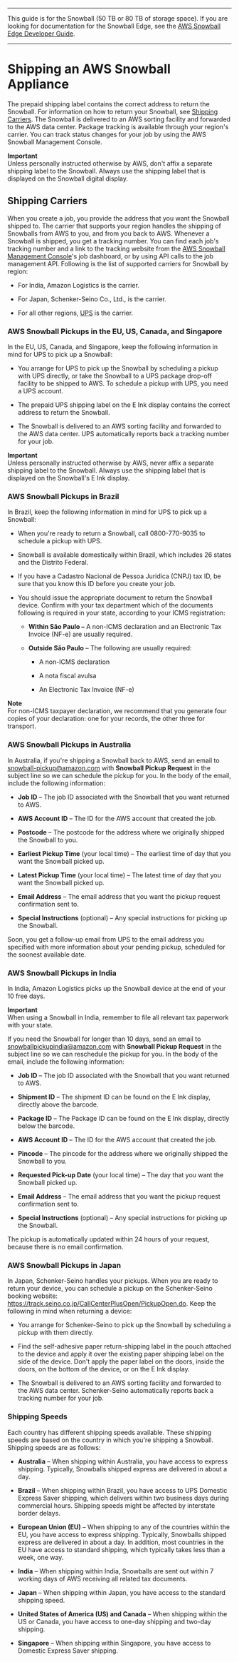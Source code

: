 --------

This guide is for the Snowball \(50 TB or 80 TB of storage space\)\. If you are looking for documentation for the Snowball Edge, see the [AWS Snowball Edge Developer Guide](http://docs.aws.amazon.com/snowball/latest/developer-guide/whatisedge.html)\.

--------

# Shipping an AWS Snowball Appliance<a name="mailing-storage"></a>

The prepaid shipping label contains the correct address to return the Snowball\. For information on how to return your Snowball, see [Shipping Carriers](#carriers)\. The Snowball is delivered to an AWS sorting facility and forwarded to the AWS data center\. Package tracking is available through your region's carrier\. You can track status changes for your job by using the AWS Snowball Management Console\.

**Important**  
Unless personally instructed otherwise by AWS, don't affix a separate shipping label to the Snowball\. Always use the shipping label that is displayed on the Snowball digital display\.

## Shipping Carriers<a name="carriers"></a>

When you create a job, you provide the address that you want the Snowball shipped to\. The carrier that supports your region handles the shipping of Snowballs from AWS to you, and from you back to AWS\. Whenever a Snowball is shipped, you get a tracking number\. You can find each job's tracking number and a link to the tracking website from the [AWS Snowball Management Console](https://console.aws.amazon.com/importexport/home?region=us-west-2)'s job dashboard, or by using API calls to the job management API\. Following is the list of supported carriers for Snowball by region:

+ For India, Amazon Logistics is the carrier\.

+ For Japan, Schenker\-Seino Co\., Ltd\., is the carrier\.

+ For all other regions, [UPS](https://www.ups.com/) is the carrier\.

### AWS Snowball Pickups in the EU, US, Canada, and Singapore<a name="standard-pickup"></a>

In the EU, US, Canada, and Singapore, keep the following information in mind for UPS to pick up a Snowball:

+ You arrange for UPS to pick up the Snowball by scheduling a pickup with UPS directly, or take the Snowball to a UPS package drop\-off facility to be shipped to AWS\. To schedule a pickup with UPS, you need a UPS account\.

+ The prepaid UPS shipping label on the E Ink display contains the correct address to return the Snowball\.

+ The Snowball is delivered to an AWS sorting facility and forwarded to the AWS data center\. UPS automatically reports back a tracking number for your job\.

**Important**  
Unless personally instructed otherwise by AWS, never affix a separate shipping label to the Snowball\. Always use the shipping label that is displayed on the Snowball's E Ink display\.

### AWS Snowball Pickups in Brazil<a name="Brazil-pickup"></a>

In Brazil, keep the following information in mind for UPS to pick up a Snowball:

+ When you're ready to return a Snowball, call 0800\-770\-9035 to schedule a pickup with UPS\.

+ Snowball is available domestically within Brazil, which includes 26 states and the Distrito Federal\.

+ If you have a Cadastro Nacional de Pessoa Juridica \(CNPJ\) tax ID, be sure that you know this ID before you create your job\.

+ You should issue the appropriate document to return the Snowball device\. Confirm with your tax department which of the documents following is required in your state, according to your ICMS registration:

  + **Within São Paulo –** A non\-ICMS declaration and an Electronic Tax Invoice \(NF\-e\) are usually required\.

  + **Outside São Paulo** – The following are usually required:

    + A non\-ICMS declaration

    + A nota fiscal avulsa

    + An Electronic Tax Invoice \(NF\-e\)

**Note**  
For non\-ICMS taxpayer declaration, we recommend that you generate four copies of your declaration: one for your records, the other three for transport\.

### AWS Snowball Pickups in Australia<a name="Australia-pickup"></a>

In Australia, if you're shipping a Snowball back to AWS, send an email to [snowball\-pickup@amazon\.com](mailto:snowball-pickup@amazon.com) with **Snowball Pickup Request** in the subject line so we can schedule the pickup for you\. In the body of the email, include the following information:

+ **Job ID** – The job ID associated with the Snowball that you want returned to AWS\.

+ **AWS Account ID** – The ID for the AWS account that created the job\.

+ **Postcode** – The postcode for the address where we originally shipped the Snowball to you\.

+ **Earliest Pickup Time** \(your local time\) – The earliest time of day that you want the Snowball picked up\.

+ **Latest Pickup Time** \(your local time\) – The latest time of day that you want the Snowball picked up\.

+ **Email Address** – The email address that you want the pickup request confirmation sent to\.

+ **Special Instructions** \(optional\) – Any special instructions for picking up the Snowball\.

Soon, you get a follow\-up email from UPS to the email address you specified with more information about your pending pickup, scheduled for the soonest available date\.

### AWS Snowball Pickups in India<a name="India-pickup"></a>

In India, Amazon Logistics picks up the Snowball device at the end of your 10 free days\.

**Important**  
When using a Snowball in India, remember to file all relevant tax paperwork with your state\.

If you need the Snowball for longer than 10 days, send an email to [snowballpickupindia@amazon\.com](mailto:snowballpickupindia@amazon.com) with **Snowball Pickup Request** in the subject line so we can reschedule the pickup for you\. In the body of the email, include the following information:

+ **Job ID** – The job ID associated with the Snowball that you want returned to AWS\.

+ **Shipment ID** – The shipment ID can be found on the E Ink display, directly above the barcode\.

+ **Package ID** – The Package ID can be found on the E Ink display, directly below the barcode\.

+ **AWS Account ID** – The ID for the AWS account that created the job\.

+ **Pincode** – The pincode for the address where we originally shipped the Snowball to you\.

+ **Requested Pick\-up Date** \(your local time\) – The day that you want the Snowball picked up\.

+ **Email Address** – The email address that you want the pickup request confirmation sent to\.

+ **Special Instructions** \(optional\) – Any special instructions for picking up the Snowball\.

The pickup is automatically updated within 24 hours of your request, because there is no email confirmation\.

### AWS Snowball Pickups in Japan<a name="Japan-pickup"></a>

In Japan, Schenker\-Seino handles your pickups\. When you are ready to return your device, you can schedule a pickup on the Schenker\-Seino booking website: [https://track\.seino\.co\.jp/CallCenterPlusOpen/PickupOpen\.do](https://track.seino.co.jp/CallCenterPlusOpen/PickupOpen.do)\. Keep the following in mind when returning a device:

+ You arrange for Schenker\-Seino to pick up the Snowball by scheduling a pickup with them directly\.

+ Find the self\-adhesive paper return\-shipping label in the pouch attached to the device and apply it over the existing paper shipping label on the side of the device\. Don't apply the paper label on the doors, inside the doors, on the bottom of the device, or on the E Ink display\.

+ The Snowball is delivered to an AWS sorting facility and forwarded to the AWS data center\. Schenker\-Seino automatically reports back a tracking number for your job\.

### Shipping Speeds<a name="shippingspeeds"></a>

Each country has different shipping speeds available\. These shipping speeds are based on the country in which you're shipping a Snowball\. Shipping speeds are as follows:

+ **Australia** – When shipping within Australia, you have access to express shipping\. Typically, Snowballs shipped express are delivered in about a day\.

+ **Brazil** – When shipping within Brazil, you have access to UPS Domestic Express Saver shipping, which delivers within two business days during commercial hours\. Shipping speeds might be affected by interstate border delays\.

+ **European Union \(EU\)** – When shipping to any of the countries within the EU, you have access to express shipping\. Typically, Snowballs shipped express are delivered in about a day\. In addition, most countries in the EU have access to standard shipping, which typically takes less than a week, one way\.

+ **India** – When shipping within India, Snowballs are sent out within 7 working days of AWS receiving all related tax documents\.

+ **Japan** – When shipping within Japan, you have access to the standard shipping speed\.

+ **United States of America \(US\) and Canada** – When shipping within the US or Canada, you have access to one\-day shipping and two\-day shipping\.

+ **Singapore** – When shipping within Singapore, you have access to Domestic Express Saver shipping\.